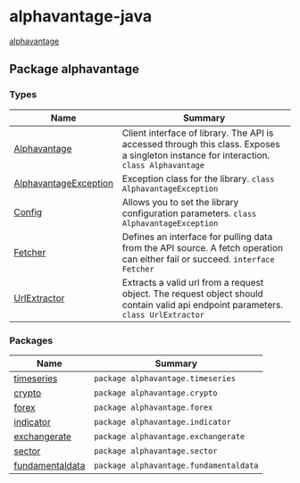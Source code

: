 # alphavantage-java

[alphavantage](#)

## Package alphavantage

### Types

|Name|Summary|
|----|-------|
|[Alphavantage]|Client interface of library. The API is accessed through this class. Exposes a singleton instance for interaction. `class Alphavantage`|
|[AlphavantageException]|Exception class for the library. `class AlphavantageException`|
|[Config]|Allows you to set the library configuration parameters. `class AlphavantageException`|
|[Fetcher]|Defines an interface for pulling data from the API source. A fetch operation can either fail or succeed. `interface Fetcher`|
|[UrlExtractor]|Extracts a valid url from a request object. The request object should contain valid api endpoint parameters. `class UrlExtractor`|

### Packages

|Name|Summary|
|----|-------|
|[timeseries]|`package alphavantage.timeseries`|
|[crypto]|`package alphavantage.crypto`|
|[forex]|`package alphavantage.forex`|
|[indicator]|`package alphavantage.indicator`|
|[exchangerate]|`package alphavantage.exchangerate`|
|[sector]|`package alphavantage.sector`|
|[fundamentaldata]|`package alphavantage.fundamentaldata`|

[TimeSeries]: index.md

[Alphavantage]: alphavantage.md
[AlphavantageException]: exception.md
[Config]: config.md
[Fetcher]: fetcher.md
[UrlExtractor]: extractor.md
[timeseries]: ../timeseries/index.md
[crypto]: ../crypto/index.md
[indicator]: ../indicator/index.md
[forex]: ../forex/index.md
[exchangerate]: ../exchangerate/index.md
[sector]: ../sector/index.md
[fundamentaldata]: ../fundamentaldata/index.md
